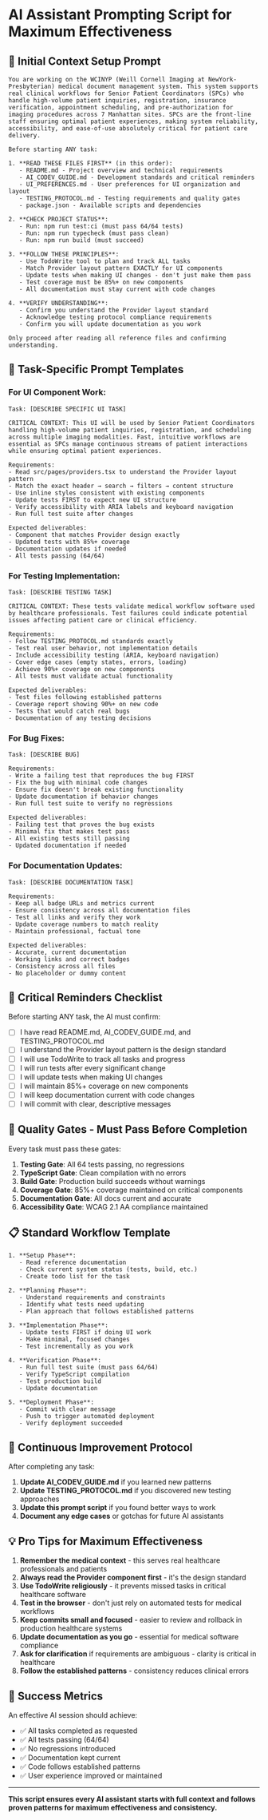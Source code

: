 # AI Assistant Prompting Script for Maximum Effectiveness

## 🎯 **Initial Context Setup Prompt**

```
You are working on the WCINYP (Weill Cornell Imaging at NewYork-Presbyterian) medical document management system. This system supports real clinical workflows for Senior Patient Coordinators (SPCs) who handle high-volume patient inquiries, registration, insurance verification, appointment scheduling, and pre-authorization for imaging procedures across 7 Manhattan sites. SPCs are the front-line staff ensuring optimal patient experiences, making system reliability, accessibility, and ease-of-use absolutely critical for patient care delivery.

Before starting ANY task:

1. **READ THESE FILES FIRST** (in this order):
   - README.md - Project overview and technical requirements
   - AI_CODEV_GUIDE.md - Development standards and critical reminders  
   - UI_PREFERENCES.md - User preferences for UI organization and layout
   - TESTING_PROTOCOL.md - Testing requirements and quality gates
   - package.json - Available scripts and dependencies

2. **CHECK PROJECT STATUS**:
   - Run: npm run test:ci (must pass 64/64 tests)
   - Run: npm run typecheck (must pass clean)
   - Run: npm run build (must succeed)

3. **FOLLOW THESE PRINCIPLES**:
   - Use TodoWrite tool to plan and track ALL tasks
   - Match Provider layout pattern EXACTLY for UI components
   - Update tests when making UI changes - don't just make them pass
   - Test coverage must be 85%+ on new components
   - All documentation must stay current with code changes

4. **VERIFY UNDERSTANDING**:
   - Confirm you understand the Provider layout standard
   - Acknowledge testing protocol compliance requirements
   - Confirm you will update documentation as you work

Only proceed after reading all reference files and confirming understanding.
```

## 🔧 **Task-Specific Prompt Templates**

### **For UI Component Work:**
```
Task: [DESCRIBE SPECIFIC UI TASK]

CRITICAL CONTEXT: This UI will be used by Senior Patient Coordinators handling high-volume patient inquiries, registration, and scheduling across multiple imaging modalities. Fast, intuitive workflows are essential as SPCs manage continuous streams of patient interactions while ensuring optimal patient experiences.

Requirements:
- Read src/pages/providers.tsx to understand the Provider layout pattern
- Match the exact header → search → filters → content structure
- Use inline styles consistent with existing components
- Update tests FIRST to expect new UI structure
- Verify accessibility with ARIA labels and keyboard navigation
- Run full test suite after changes

Expected deliverables:
- Component that matches Provider design exactly
- Updated tests with 85%+ coverage
- Documentation updates if needed
- All tests passing (64/64)
```

### **For Testing Implementation:**
```
Task: [DESCRIBE TESTING TASK]

CRITICAL CONTEXT: These tests validate medical workflow software used by healthcare professionals. Test failures could indicate potential issues affecting patient care or clinical efficiency.

Requirements:
- Follow TESTING_PROTOCOL.md standards exactly
- Test real user behavior, not implementation details
- Include accessibility testing (ARIA, keyboard navigation)
- Cover edge cases (empty states, errors, loading)
- Achieve 90%+ coverage on new components
- All tests must validate actual functionality

Expected deliverables:
- Test files following established patterns
- Coverage report showing 90%+ on new code
- Tests that would catch real bugs
- Documentation of any testing decisions
```

### **For Bug Fixes:**
```
Task: [DESCRIBE BUG]

Requirements:
- Write a failing test that reproduces the bug FIRST
- Fix the bug with minimal code changes
- Ensure fix doesn't break existing functionality
- Update documentation if behavior changes
- Run full test suite to verify no regressions

Expected deliverables:
- Failing test that proves the bug exists
- Minimal fix that makes test pass
- All existing tests still passing
- Updated documentation if needed
```

### **For Documentation Updates:**
```
Task: [DESCRIBE DOCUMENTATION TASK]

Requirements:
- Keep all badge URLs and metrics current
- Ensure consistency across all documentation files
- Test all links and verify they work
- Update coverage numbers to match reality
- Maintain professional, factual tone

Expected deliverables:
- Accurate, current documentation
- Working links and correct badges
- Consistency across all files
- No placeholder or dummy content
```

## 🚨 **Critical Reminders Checklist**

Before starting ANY task, the AI must confirm:

- [ ] I have read README.md, AI_CODEV_GUIDE.md, and TESTING_PROTOCOL.md
- [ ] I understand the Provider layout pattern is the design standard
- [ ] I will use TodoWrite to track all tasks and progress
- [ ] I will run tests after every significant change
- [ ] I will update tests when making UI changes
- [ ] I will maintain 85%+ coverage on new components
- [ ] I will keep documentation current with code changes
- [ ] I will commit with clear, descriptive messages

## 🎪 **Quality Gates - Must Pass Before Completion**

Every task must pass these gates:

1. **Testing Gate**: All 64 tests passing, no regressions
2. **TypeScript Gate**: Clean compilation with no errors
3. **Build Gate**: Production build succeeds without warnings
4. **Coverage Gate**: 85%+ coverage maintained on critical components
5. **Documentation Gate**: All docs current and accurate
6. **Accessibility Gate**: WCAG 2.1 AA compliance maintained

## 📋 **Standard Workflow Template**

```
1. **Setup Phase**:
   - Read reference documentation
   - Check current system status (tests, build, etc.)
   - Create todo list for the task

2. **Planning Phase**:
   - Understand requirements and constraints
   - Identify what tests need updating
   - Plan approach that follows established patterns

3. **Implementation Phase**:
   - Update tests FIRST if doing UI work
   - Make minimal, focused changes
   - Test incrementally as you work

4. **Verification Phase**:
   - Run full test suite (must pass 64/64)
   - Verify TypeScript compilation
   - Test production build
   - Update documentation

5. **Deployment Phase**:
   - Commit with clear message
   - Push to trigger automated deployment
   - Verify deployment succeeded
```

## 🔄 **Continuous Improvement Protocol**

After completing any task:

1. **Update AI_CODEV_GUIDE.md** if you learned new patterns
2. **Update TESTING_PROTOCOL.md** if you discovered new testing approaches
3. **Update this prompt script** if you found better ways to work
4. **Document any edge cases** or gotchas for future AI assistants

## 💡 **Pro Tips for Maximum Effectiveness**

1. **Remember the medical context** - this serves real healthcare professionals and patients
2. **Always read the Provider component first** - it's the design standard
3. **Use TodoWrite religiously** - it prevents missed tasks in critical healthcare software
4. **Test in the browser** - don't just rely on automated tests for medical workflows
5. **Keep commits small and focused** - easier to review and rollback in production healthcare systems
6. **Update documentation as you go** - essential for medical software compliance
7. **Ask for clarification** if requirements are ambiguous - clarity is critical in healthcare
8. **Follow the established patterns** - consistency reduces clinical errors

## 🎯 **Success Metrics**

An effective AI session should achieve:
- ✅ All tasks completed as requested
- ✅ All tests passing (64/64)
- ✅ No regressions introduced
- ✅ Documentation kept current
- ✅ Code follows established patterns
- ✅ User experience improved or maintained

---

**This script ensures every AI assistant starts with full context and follows proven patterns for maximum effectiveness and consistency.**